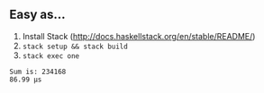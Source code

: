 ## Easy as...

1. Install Stack (http://docs.haskellstack.org/en/stable/README/)
2. ```stack setup && stack build```
3. ```stack exec one```


```
Sum is: 234168
86.99 µs
```
